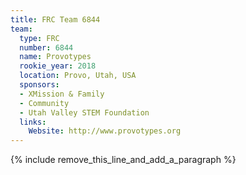 ```yaml
---
title: FRC Team 6844
team:
  type: FRC
  number: 6844
  name: Provotypes
  rookie_year: 2018
  location: Provo, Utah, USA
  sponsors:
  - XMission & Family
  - Community
  - Utah Valley STEM Foundation
  links:
    Website: http://www.provotypes.org
---
```


{% include remove_this_line_and_add_a_paragraph %}